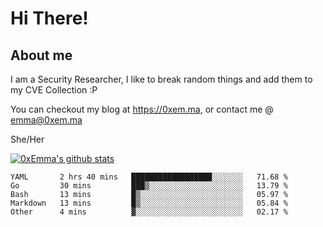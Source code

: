 # Hi There!

## About me
I am a Security Researcher, I like to break random things and add them to my CVE Collection :P 

You can checkout my blog at https://0xem.ma, or contact me @ [emma@0xem.ma](mailto:emma@0xem.ma)

She/Her

[![0xEmma's github stats](https://github-readme-stats.vercel.app/api?username=0xEmma&count_private=true&show_icons=true&theme=dark)](https://github.com/0xEmma)
<!--START_SECTION:waka-->

```text
YAML       2 hrs 40 mins   ██████████████████░░░░░░░   71.68 %
Go         30 mins         ███▒░░░░░░░░░░░░░░░░░░░░░   13.79 %
Bash       13 mins         █▒░░░░░░░░░░░░░░░░░░░░░░░   05.97 %
Markdown   13 mins         █▒░░░░░░░░░░░░░░░░░░░░░░░   05.84 %
Other      4 mins          ▓░░░░░░░░░░░░░░░░░░░░░░░░   02.17 %
```

<!--END_SECTION:waka-->

